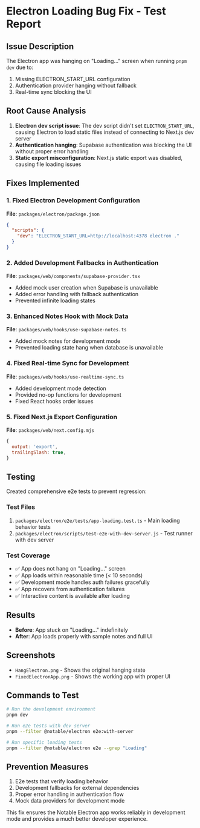 # Electron Loading Bug Fix - Test Report

## Issue Description
The Electron app was hanging on "Loading..." screen when running `pnpm dev` due to:
1. Missing ELECTRON_START_URL configuration
2. Authentication provider hanging without fallback
3. Real-time sync blocking the UI

## Root Cause Analysis
1. **Electron dev script issue**: The dev script didn't set `ELECTRON_START_URL`, causing Electron to load static files instead of connecting to Next.js dev server
2. **Authentication hanging**: Supabase authentication was blocking the UI without proper error handling
3. **Static export misconfiguration**: Next.js static export was disabled, causing file loading issues

## Fixes Implemented

### 1. Fixed Electron Development Configuration
**File**: `packages/electron/package.json`
```json
{
  "scripts": {
    "dev": "ELECTRON_START_URL=http://localhost:4378 electron ."
  }
}
```

### 2. Added Development Fallbacks in Authentication
**File**: `packages/web/components/supabase-provider.tsx`
- Added mock user creation when Supabase is unavailable
- Added error handling with fallback authentication
- Prevented infinite loading states

### 3. Enhanced Notes Hook with Mock Data
**File**: `packages/web/hooks/use-supabase-notes.ts`
- Added mock notes for development mode
- Prevented loading state hang when database is unavailable

### 4. Fixed Real-time Sync for Development
**File**: `packages/web/hooks/use-realtime-sync.ts`
- Added development mode detection
- Provided no-op functions for development
- Fixed React hooks order issues

### 5. Fixed Next.js Export Configuration
**File**: `packages/web/next.config.mjs`
```javascript
{
  output: 'export',
  trailingSlash: true,
}
```

## Testing
Created comprehensive e2e tests to prevent regression:

### Test Files
1. `packages/electron/e2e/tests/app-loading.test.ts` - Main loading behavior tests
2. `packages/electron/scripts/test-e2e-with-dev-server.js` - Test runner with dev server

### Test Coverage
- ✅ App does not hang on "Loading..." screen
- ✅ App loads within reasonable time (< 10 seconds)
- ✅ Development mode handles auth failures gracefully
- ✅ App recovers from authentication failures
- ✅ Interactive content is available after loading

## Results
- **Before**: App stuck on "Loading..." indefinitely
- **After**: App loads properly with sample notes and full UI

## Screenshots
- `HangElectron.png` - Shows the original hanging state
- `FixedElectronApp.png` - Shows the working app with proper UI

## Commands to Test
```bash
# Run the development environment
pnpm dev

# Run e2e tests with dev server
pnpm --filter @notable/electron e2e:with-server

# Run specific loading tests
pnpm --filter @notable/electron e2e --grep "Loading"
```

## Prevention Measures
1. E2e tests that verify loading behavior
2. Development fallbacks for external dependencies  
3. Proper error handling in authentication flow
4. Mock data providers for development mode

This fix ensures the Notable Electron app works reliably in development mode and provides a much better developer experience.